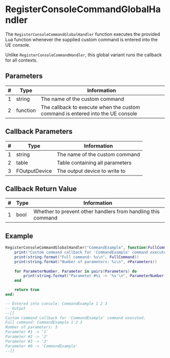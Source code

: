 # RegisterConsoleCommandGlobalHandler

The `RegisterConsoleCommandGlobalHandler` function executes the provided Lua function whenever the supplied custom command is entered into the UE console.

Unlike `RegisterConsoleCommandHandler`, this global variant runs the callback for all contexts.

## Parameters

| # | Type     | Information |
|---|----------|-------------|
| 1 | string   | The name of the custom command |
| 2 | function | The callback to execute when the custom command is entered into the UE console |

## Callback Parameters

| # | Type     | Information |
|---|----------|-------------|
| 1 | string   | The name of the custom command |
| 2 | table    | Table containing all parameters |
| 3 | FOutputDevice | The output device to write to |

## Callback Return Value

| # | Type  | Information |
|---|-------|-------------|
| 1 | bool  | Whether to prevent other handlers from handling this command |

## Example
```lua
RegisterConsoleCommandGlobalHandler("CommandExample", function(FullCommand, Parameters, OutputDevice)
    print("Custom command callback for 'CommandExample' command executed.\n")
    print(string.format("Full command: %s\n", FullCommand))
    print(string.format("Number of parameters: %i\n", #Parameters))
    
    for ParameterNumber, Parameter in pairs(Parameters) do
        print(string.format("Parameter #%i -> '%s'\n", ParameterNumber, Parameter))
    end

    return true
end)

-- Entered into console: CommandExample 1 2 3
-- Output
--[[
Custom command callback for 'CommandExample' command executed.
Full command: CommandExample 1 2 3
Number of parameters: 3
Parameter #1 -> '1'
Parameter #2 -> '2'
Parameter #3 -> '3'
Parameter #0 -> 'CommandExample'
--]]
```